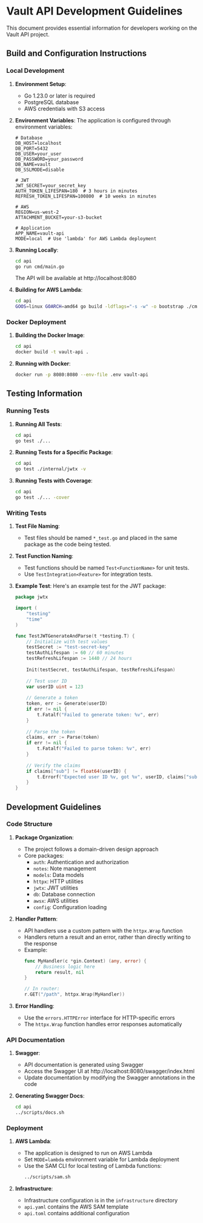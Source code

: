 # Vault API Development Guidelines

This document provides essential information for developers working on the Vault API project.

## Build and Configuration Instructions

### Local Development

1. **Environment Setup**:
   - Go 1.23.0 or later is required
   - PostgreSQL database
   - AWS credentials with S3 access

2. **Environment Variables**:
   The application is configured through environment variables:
   ```
   # Database
   DB_HOST=localhost
   DB_PORT=5432
   DB_USER=your_user
   DB_PASSWORD=your_password
   DB_NAME=vault
   DB_SSLMODE=disable
   
   # JWT
   JWT_SECRET=your_secret_key
   AUTH_TOKEN_LIFESPAN=180  # 3 hours in minutes
   REFRESH_TOKEN_LIFESPAN=100800  # 10 weeks in minutes
   
   # AWS
   REGION=us-west-2
   ATTACHMENT_BUCKET=your-s3-bucket
   
   # Application
   APP_NAME=vault-api
   MODE=local  # Use 'lambda' for AWS Lambda deployment
   ```

3. **Running Locally**:
   ```bash
   cd api
   go run cmd/main.go
   ```
   The API will be available at http://localhost:8080

4. **Building for AWS Lambda**:
   ```bash
   cd api
   GOOS=linux GOARCH=amd64 go build -ldflags="-s -w" -o bootstrap ./cmd/main.go
   ```

### Docker Deployment

1. **Building the Docker Image**:
   ```bash
   cd api
   docker build -t vault-api .
   ```

2. **Running with Docker**:
   ```bash
   docker run -p 8080:8080 --env-file .env vault-api
   ```

## Testing Information

### Running Tests

1. **Running All Tests**:
   ```bash
   cd api
   go test ./...
   ```

2. **Running Tests for a Specific Package**:
   ```bash
   cd api
   go test ./internal/jwtx -v
   ```

3. **Running Tests with Coverage**:
   ```bash
   cd api
   go test ./... -cover
   ```

### Writing Tests

1. **Test File Naming**:
   - Test files should be named `*_test.go` and placed in the same package as the code being tested.

2. **Test Function Naming**:
   - Test functions should be named `Test<FunctionName>` for unit tests.
   - Use `TestIntegration<Feature>` for integration tests.

3. **Example Test**:
   Here's an example test for the JWT package:

   ```go
   package jwtx

   import (
       "testing"
       "time"
   )

   func TestJWTGenerateAndParse(t *testing.T) {
       // Initialize with test values
       testSecret := "test-secret-key"
       testAuthLifespan := 60 // 60 minutes
       testRefreshLifespan := 1440 // 24 hours
       
       Init(testSecret, testAuthLifespan, testRefreshLifespan)
       
       // Test user ID
       var userID uint = 123
       
       // Generate a token
       token, err := Generate(userID)
       if err != nil {
           t.Fatalf("Failed to generate token: %v", err)
       }
       
       // Parse the token
       claims, err := Parse(token)
       if err != nil {
           t.Fatalf("Failed to parse token: %v", err)
       }
       
       // Verify the claims
       if claims["sub"] != float64(userID) {
           t.Errorf("Expected user ID %v, got %v", userID, claims["sub"])
       }
   }
   ```

## Development Guidelines

### Code Structure

1. **Package Organization**:
   - The project follows a domain-driven design approach
   - Core packages:
     - `auth`: Authentication and authorization
     - `notes`: Note management
     - `models`: Data models
     - `httpx`: HTTP utilities
     - `jwtx`: JWT utilities
     - `db`: Database connection
     - `awsx`: AWS utilities
     - `config`: Configuration loading

2. **Handler Pattern**:
   - API handlers use a custom pattern with the `httpx.Wrap` function
   - Handlers return a result and an error, rather than directly writing to the response
   - Example:
     ```go
     func MyHandler(c *gin.Context) (any, error) {
         // Business logic here
         return result, nil
     }
     
     // In router:
     r.GET("/path", httpx.Wrap(MyHandler))
     ```

3. **Error Handling**:
   - Use the `errors.HTTPError` interface for HTTP-specific errors
   - The `httpx.Wrap` function handles error responses automatically

### API Documentation

1. **Swagger**:
   - API documentation is generated using Swagger
   - Access the Swagger UI at http://localhost:8080/swagger/index.html
   - Update documentation by modifying the Swagger annotations in the code

2. **Generating Swagger Docs**:
   ```bash
   cd api
   ../scripts/docs.sh
   ```

### Deployment

1. **AWS Lambda**:
   - The application is designed to run on AWS Lambda
   - Set `MODE=lambda` environment variable for Lambda deployment
   - Use the SAM CLI for local testing of Lambda functions:
     ```bash
     ../scripts/sam.sh
     ```

2. **Infrastructure**:
   - Infrastructure configuration is in the `infrastructure` directory
   - `api.yaml` contains the AWS SAM template
   - `api.toml` contains additional configuration